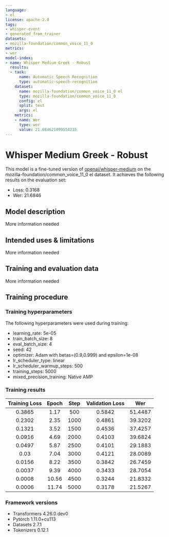 ```yaml
---
language:
- el
license: apache-2.0
tags:
- whisper-event
- generated_from_trainer
datasets:
- mozilla-foundation/common_voice_11_0
metrics:
- wer
model-index:
- name: Whisper Medium Greek - Robust
  results:
  - task:
      name: Automatic Speech Recognition
      type: automatic-speech-recognition
    dataset:
      name: mozilla-foundation/common_voice_11_0 el
      type: mozilla-foundation/common_voice_11_0
      config: el
      split: test
      args: el
    metrics:
    - name: Wer
      type: wer
      value: 21.684621099554235
---
```


<!-- This model card has been generated automatically according to the information the Trainer had access to. You
should probably proofread and complete it, then remove this comment. -->

# Whisper Medium Greek - Robust

This model is a fine-tuned version of [openai/whisper-medium](https://huggingface.co/openai/whisper-medium) on the mozilla-foundation/common_voice_11_0 el dataset.
It achieves the following results on the evaluation set:
- Loss: 0.3168
- Wer: 21.6846

## Model description

More information needed

## Intended uses & limitations

More information needed

## Training and evaluation data

More information needed

## Training procedure

### Training hyperparameters

The following hyperparameters were used during training:
- learning_rate: 5e-05
- train_batch_size: 8
- eval_batch_size: 4
- seed: 42
- optimizer: Adam with betas=(0.9,0.999) and epsilon=1e-08
- lr_scheduler_type: linear
- lr_scheduler_warmup_steps: 500
- training_steps: 5000
- mixed_precision_training: Native AMP

### Training results

| Training Loss | Epoch | Step | Validation Loss | Wer     |
|:-------------:|:-----:|:----:|:---------------:|:-------:|
| 0.3865        | 1.17  | 500  | 0.5842          | 51.4487 |
| 0.2302        | 2.35  | 1000 | 0.4861          | 39.3202 |
| 0.1321        | 3.52  | 1500 | 0.4536          | 37.4257 |
| 0.0916        | 4.69  | 2000 | 0.4103          | 39.6824 |
| 0.0497        | 5.87  | 2500 | 0.4101          | 29.1883 |
| 0.03          | 7.04  | 3000 | 0.4121          | 28.0089 |
| 0.0156        | 8.22  | 3500 | 0.3842          | 26.7459 |
| 0.0037        | 9.39  | 4000 | 0.3433          | 28.7054 |
| 0.0008        | 10.56 | 4500 | 0.3244          | 21.8332 |
| 0.0006        | 11.74 | 5000 | 0.3178          | 21.5267 |


### Framework versions

- Transformers 4.26.0.dev0
- Pytorch 1.11.0+cu113
- Datasets 2.7.1
- Tokenizers 0.12.1
